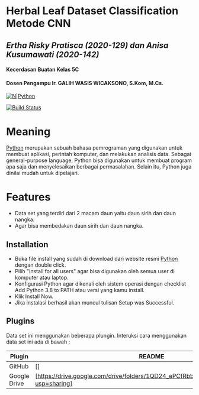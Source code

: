 # Herbal Leaf Dataset Classification Metode CNN
## _Ertha Risky Pratisca (2020-129) dan Anisa Kusumawati (2020-142)_
#### Kecerdasan Buatan Kelas 5C
#### Dosen Pengampu Ir. GALIH WASIS WICAKSONO, S.Kom, M.Cs.

[![N|Python](https://upload.wikimedia.org/wikipedia/commons/f/f8/Python_logo_and_wordmark.svg)](https://www.python.org/downloads/)

[![Build Status](https://travis-ci.org/joemccann/dillinger.svg?branch=master)](https://travis-ci.org/joemccann/dillinger)

# Meaning #
[Python](https://www.python.org/) merupakan sebuah bahasa pemrograman yang digunakan untuk membuat aplikasi, perintah komputer, dan melakukan analisis data. Sebagai general-purpose language, Python bisa digunakan untuk membuat program apa saja dan menyelesaikan berbagai permasalahan. Selain itu, Python juga dinilai mudah untuk dipelajari.

# Features #
- Data set yang terdiri dari 2 macam daun yaitu daun sirih dan daun nangka.
- Agar bisa membedakan daun sirih dan daun nangka.

## Installation
- Buka file install yang sudah di download dari website resmi [Python](https://www.python.org/) dengan double click.
- Pilih "Install for all users" agar bisa digunakan oleh semua user di komputer atau laptop.
- Konfigurasi Python agar dikenali oleh sistem operasi dengan checklist Add Python 3.8 to PATH atau versi yang kamu install.
- Klik Install Now.
- Jika instalasi berhasil akan muncul tulisan Setup was Successful.

## Plugins
Data set ini menggunakan beberapa plungin. Interuksi cara menggunakan data set ini ada di bawah :

| Plugin | README |
| ------ | ------ |
| GitHub | [] |
| Google Drive | [https://drive.google.com/drive/folders/1QD24_ePCfRbbANnXJ9RGVefydTeZj5CZ?usp=sharing] |
